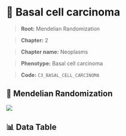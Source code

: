 # 🧪 Basal cell carcinoma

> **Root:** Mendelian Randomization

> **Chapter:** 2  

> **Chapter name:** Neoplasms

> **Phenotype:** Basal cell carcinoma  

> **Code:** `C3_BASAL_CELL_CARCINOMA`

## 🧬 Mendelian Randomization  

<img src="/MR/Figures/Forward/C3_BASAL_CELL_CARCINOMA.png"/>

## 📊 Data Table

<CsvTableMRF src="/MR/Data/Forward/C3_BASAL_CELL_CARCINOMA.csv"/>
